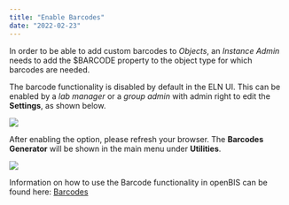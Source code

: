 ```yaml
---
title: "Enable Barcodes"
date: "2022-02-23"
---
```


In order to be able to add custom barcodes to _Objects_, an _Instance Admin_ needs to add the $BARCODE property to the object type for which barcodes are needed.

The barcode functionality is disabled by default in the ELN UI. This can be enabled by a _lab manager_ or a _group admin_ with admin right to edit the **Settings**, as shown below.

![](https://openbis.ch/wp-content/uploads/2020/02/Screenshot-2020-02-26-at-13.01.57-1024x705.png)

After enabling the option, please refresh your browser. The **Barcodes Generator** will be shown in the main menu under **Utilities**.

![](https://openbis.ch/wp-content/uploads/2022/02/barcodes-menu.png)

Information on how to use the Barcode functionality in openBIS can be found here: [Barcodes](https://openbis.ch/index.php/docs/user-documentation-20-10-3/inventory-of-materials-and-methods/barcodes/)
